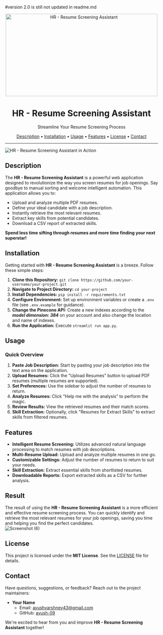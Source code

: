 #version 2.0 is still not updated in readme.md


<p align="center">
  <img src="https://github.com/ayush-09/Resume_Screening_Assistance/assets/51924622/39cd5a52-b940-4531-8866-e1c0ded86498" alt="HR - Resume Screening Assistant" width="500" height="270">
</p>

<h1 align="center">HR - Resume Screening Assistant</h1>

<p align="center">Streamline Your Resume Screening Process </p>

<p align="center">
  <a href="#description">Description</a> •
  <a href="#installation">Installation</a> •
  <a href="#usage">Usage</a> •
  <a href="#features">Features</a> •
  <a href="#license">License</a> •
  <a href="#contact">Contact</a>
</p>

---
![HR - Resume Screening Assistant in Action](https://github.com/ayush-09/Resume_Screening_Assistance/assets/51924622/07770665-a646-4d30-be65-c5592df0c6bb)

## Description

The **HR - Resume Screening Assistant** is a powerful web application designed to revolutionize the way you screen resumes for job openings. Say goodbye to manual sorting and welcome intelligent automation. This application allows you to:

- Upload and analyze multiple PDF resumes.
- Define your ideal candidate with a job description.
- Instantly retrieve the most relevant resumes.
- Extract key skills from potential candidates.
- Download a CSV report of extracted skills.

**Spend less time sifting through resumes and more time finding your next superstar!**

## Installation

Getting started with **HR - Resume Screening Assistant** is a breeze. Follow these simple steps:

1. **Clone this Repository:** `git clone https://github.com/your-username/your-project.git`
2. **Navigate to Project Directory:** `cd your-project`
3. **Install Dependencies:** `pip install -r requirements.txt`
4. **Configure Environment:** Set up environment variables or create a `.env` file (see `.env.example` for guidance).
5. **Change the Pinecone API:** Create a new indexes according to the **_model dimension: 384_** on your account and also change the location and name of indexes.
6. **Run the Application:** Execute `streamlit run app.py`.

## Usage

### Quick Overview

1. **Paste Job Description:** Start by pasting your job description into the text area on the application.
2. **Upload Resumes:** Click the "Upload Resumes" button to upload PDF resumes (multiple resumes are supported).
3. **Set Preferences:** Use the sidebar to adjust the number of resumes to return.
4. **Analyze Resumes:** Click "Help me with the analysis" to perform the magic.
5. **Review Results:** View the retrieved resumes and their match scores.
6. **Skill Extraction:** Optionally, click "Resumes for Extract Skills" to extract skills from filtered resumes.

## Features

- **Intelligent Resume Screening:** Utilizes advanced natural language processing to match resumes with job descriptions.
- **Multi-Resume Upload:** Upload and analyze multiple resumes in one go.
- **Customizable Settings:** Adjust the number of resumes to return to suit your needs.
- **Skill Extraction:** Extract essential skills from shortlisted resumes.
- **Downloadable Reports:** Export extracted skills as a CSV for further analysis.

## Result

The result of using the **HR - Resume Screening Assistant** is a more efficient and effective resume screening process. You can quickly identify and retrieve the most relevant resumes for your job openings, saving you time and helping you find the perfect candidates.
<br>
![Screenshot (6)](https://github.com/ayush-09/Resume_Screening_Assistance/assets/51924622/c41719fe-06df-4d60-bb0c-3105ef56808f)

## License

This project is licensed under the **MIT License**. See the [LICENSE](LICENSE) file for details.

## Contact

Have questions, suggestions, or feedback? Reach out to the project maintainers:

- **Your Name**
  - Email: [ayushvarshney43@gmail.com](mailto:ayushvarshney43@gmail.com)
  - GitHub: [ayush-09](https://github.com/ayush-09)

We're excited to hear from you and improve **HR - Resume Screening Assistant** together!
